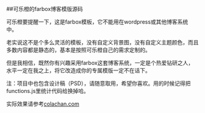 ##可乐橙的farbox博客模版源码

可乐橙要提醒一下，这是farbox模板，它不能用在wordpress或其他博客系统中。

老实说这不是个多么灵活的模板，没有自定义背景图，没有自定义主题颜色，而且多数内容都是静态的，基本是按照可乐橙自己的需求定制的。

但是我相信，既然你有兴趣采用farbox这套博客系统，一定是个热爱钻研之人，水平一定在我之上，将它改造成你的专属模版一定不在话下。

注：项目中也包含设计稿（PSD），请随意取用，希望你喜欢。用的时候记得把functions.js里统计代码给换掉哈。

实际效果请参考[colachan.com](http://colachan.com/)
